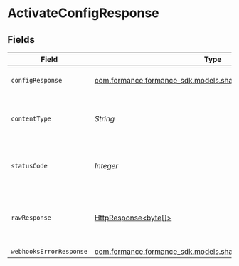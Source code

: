 # ActivateConfigResponse


## Fields

| Field                                                                                                                    | Type                                                                                                                     | Required                                                                                                                 | Description                                                                                                              |
| ------------------------------------------------------------------------------------------------------------------------ | ------------------------------------------------------------------------------------------------------------------------ | ------------------------------------------------------------------------------------------------------------------------ | ------------------------------------------------------------------------------------------------------------------------ |
| `configResponse`                                                                                                         | [com.formance.formance_sdk.models.shared.ConfigResponse](../../models/shared/ConfigResponse.md)                          | :heavy_minus_sign:                                                                                                       | Config successfully activated.                                                                                           |
| `contentType`                                                                                                            | *String*                                                                                                                 | :heavy_check_mark:                                                                                                       | HTTP response content type for this operation                                                                            |
| `statusCode`                                                                                                             | *Integer*                                                                                                                | :heavy_check_mark:                                                                                                       | HTTP response status code for this operation                                                                             |
| `rawResponse`                                                                                                            | [HttpResponse<byte[]>](https://docs.oracle.com/en/java/javase/11/docs/api/java.net.http/java/net/http/HttpResponse.html) | :heavy_check_mark:                                                                                                       | Raw HTTP response; suitable for custom response parsing                                                                  |
| `webhooksErrorResponse`                                                                                                  | [com.formance.formance_sdk.models.shared.WebhooksErrorResponse](../../models/shared/WebhooksErrorResponse.md)            | :heavy_minus_sign:                                                                                                       | Error                                                                                                                    |